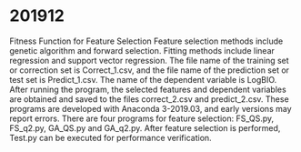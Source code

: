# 201912
Fitness Function for Feature Selection Feature selection methods include genetic algorithm and forward selection. Fitting methods include linear regression and support vector regression. The file name of the training set or correction set is Correct_1.csv, and the file name of the prediction set or test set is Predict_1.csv. The name of the dependent variable is LogBIO. After running the program, the selected features and dependent variables are obtained and saved to the files correct_2.csv and predict_2.csv. These programs are developed with Anaconda 3-2019.03, and early versions may report errors. There are four programs for feature selection: FS_QS.py, FS_q2.py, GA_QS.py and GA_q2.py. After feature selection is performed, Test.py can be executed for performance verification.
